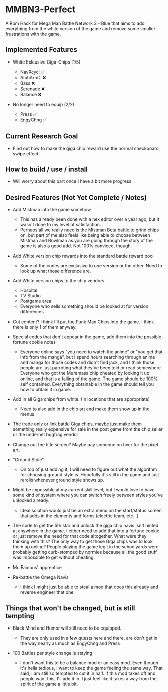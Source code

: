 # MMBN3-Perfect

A Rom Hack for Mega Man Battle Network 3 - Blue that aims to add everything from the white version of the game and remove some smaller frustrations with the game.

## Implemented Features

- White Exlcusive Giga-Chips (1/5)
  - NavRcycl ✅
  - AlphArmΣ ❌
  - Bass ❌
  - Serenade ❌
  - Balance ❌

- No longer need to equip (2/2)
  - Press ✅
  - EngyChng ✅

## Current Research Goal

- Find out how to make the giga chip reward use the normal checkboard swipe effect

## How to build / use / install

- Will worry about this part once I have a bit more progress

## Desired Features (Not Yet Complete / Notes)

- Add Mistman into the game somehow  
  - This has already been done with a hex editor over a year ago, but it wasn't done to my level of satisfaction.
  - Perhaps all we really need is the Mistman Beta battle to grind chips on, but part of me also feels like being able to choose between Mistman and Bowlman as you are going through the story of the game is also a good add. Not 100% conviced, though.

- Add White version chip rewards into the standard battle reward pool
  - Some of the codes are exclusive to one version or the other. Need to look up what those difference are.

- Add White version chips to the chip vendors
  - Hospital
  - TV Studio
  - Postgame area
  - Everyone who sells something should be looked at for version differences

- Cut content? I think I'll put the Punk Man Chips into the game. I think there is only 1 of them anyway.

- Special codes that don't appear in the game, add them into the possible fortune cookie notes
  - Everyone online says "you need to watch the anime" or "you get that info from the manga", but I spend hours searching through anime and manga for those codes and didn't find jack, and I think those people are just parroting what they've been told or read somewhere. Everyone who got the Muramasa chip cheated by looking it up online, and that is a failing of the game. The game should be 100% self contained. Everything obtainable in the game should tell you how to obtain it in game.

- Add in all Giga chips from white. (In locations that are appropriate)
  - Need to also add in the chip art and make them show up in the menus

- The trade only or link battle Giga chips, maybe just make them something really expensive for sale in the post game from the chip seller or the undernet bugfrag vendor

- Change out the title screen? Maybe pay someone on fiver for the pixel art.

- "Ground Style" 
  - On top of just adding it, I will need to figure out what the algorithm for choosing ground style is. Hopefully it's still in the game and just rerolls whenever ground style shows up.

- Might be impossible at my current skill level, but I would love to have some kind of system where you can switch freely between styles you've unlocked already.
  - Ideal solution would just be an extra menu on the start/status screen that adds in the elements and forms (electric team, etc...)

- The code to get the 5th star and unlock the giga chip navis isn't hinted at anywhere in the game. I either need to add that into a fortune cookie or just remove the need  for that code altogether. What were they thinking with this? The only way to get those Giga chips was to look them up online? People playing the game legit in the schoolyards were probably getting curb-stomped by normies because all the good stuff was impossible to get without cheating.

- Mr. Famous' apprentice

- Re-battle the Omega Navis
  - I think I might just be able to steal a mod that does this already and reverse engineer that one.

## Things that won't be changed, but is still tempting

- Black Mind and Humor will still need to be equipped.
  - They are only used in a few quests here and there, are don't get in the way nearly as much as EngyChng and Press

- 100 Battles per style change is staying
  - I don't want this to be a balance mod or an easy mod. Even though it's hella tedious, I want to keep the game feeling the same way. That said, I am still so tempted to cut it in half. If this mod takes off and people want this, I'll add it in. I just feel like it takes a way from the spirit of the game a little bit.